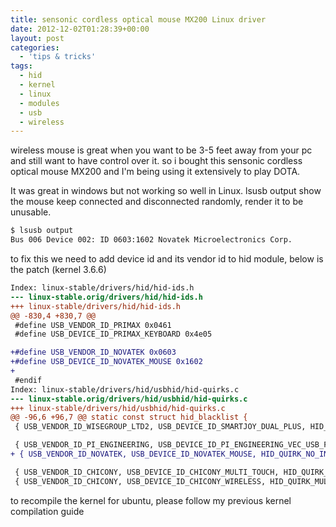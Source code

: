 ```yaml
---
title: sensonic cordless optical mouse MX200 Linux driver
date: 2012-12-02T01:28:39+00:00
layout: post
categories:
  - 'tips & tricks'
tags:
  - hid
  - kernel
  - linux
  - modules
  - usb
  - wireless
---
```


wireless mouse is great when you want to be 3-5 feet away from your pc and still want to have control over it.
so i bought this sensonic cordless optical mouse MX200 and I'm being using it extensively to play DOTA.

It was great in windows but not working so well in Linux. lsusb output show the mouse keep connected and disconnected randomly, render it to be unusable.

```bash
$ lsusb output
Bus 006 Device 002: ID 0603:1602 Novatek Microelectronics Corp.
```

to fix this we need to add device id and its vendor id to hid module, below is the patch (kernel 3.6.6)

```diff
Index: linux-stable/drivers/hid/hid-ids.h
--- linux-stable.orig/drivers/hid/hid-ids.h
+++ linux-stable/drivers/hid/hid-ids.h
@@ -830,4 +830,7 @@
 #define USB_VENDOR_ID_PRIMAX 0x0461
 #define USB_DEVICE_ID_PRIMAX_KEYBOARD 0x4e05

+#define USB_VENDOR_ID_NOVATEK 0x0603
+#define USB_DEVICE_ID_NOVATEK_MOUSE 0x1602
+
 #endif
Index: linux-stable/drivers/hid/usbhid/hid-quirks.c
--- linux-stable.orig/drivers/hid/usbhid/hid-quirks.c
+++ linux-stable/drivers/hid/usbhid/hid-quirks.c
@@ -96,6 +96,7 @@ static const struct hid_blacklist {
 { USB_VENDOR_ID_WISEGROUP_LTD2, USB_DEVICE_ID_SMARTJOY_DUAL_PLUS, HID_QUIRK_NOGET | HID_QUIRK_MULTI_INPUT },

 { USB_VENDOR_ID_PI_ENGINEERING, USB_DEVICE_ID_PI_ENGINEERING_VEC_USB_FOOTPEDAL, HID_QUIRK_HIDINPUT_FORCE },
+ { USB_VENDOR_ID_NOVATEK, USB_DEVICE_ID_NOVATEK_MOUSE, HID_QUIRK_NO_INIT_REPORTS },

 { USB_VENDOR_ID_CHICONY, USB_DEVICE_ID_CHICONY_MULTI_TOUCH, HID_QUIRK_MULTI_INPUT },
 { USB_VENDOR_ID_CHICONY, USB_DEVICE_ID_CHICONY_WIRELESS, HID_QUIRK_MULTI_INPUT },
```

to recompile the kernel for ubuntu, please follow my previous kernel compilation guide
